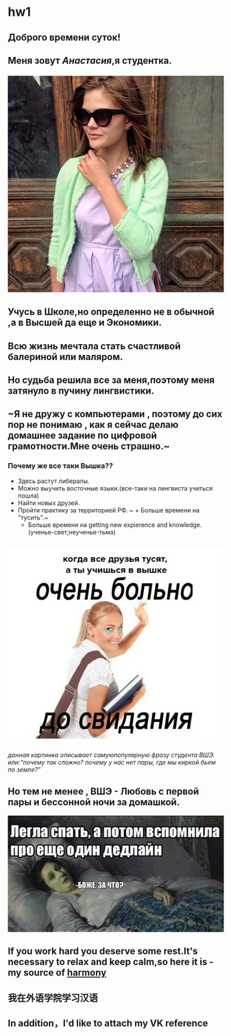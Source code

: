 # hw1
## Доброго времени суток!
## Меня зовут *Анастасия*,я студентка. 
### ![](https://github.com/anastasiagoryaynova/hw1/blob/master/1nfxgHzEipY.jpg)
## Учусь в Школе,но определенно не в обычной ,а в Высшей да еще и Экономики.
## Всю жизнь мечтала стать счастливой балериной или маляром.
## Но судьба решила все за меня,поэтому меня затянуло в пучину лингвистики.
## ~Я не дружу с компьютерами , поэтому до сих пор не понимаю , как я сейчас делаю домашнее задание по цифровой грамотности.Мне очень страшно.~
### Почему же все таки Вышка??
+ Здесь растут либералы.
+ Можно выучить восточные языки.(все-таки на лингвиста учиться пошла)
+ Найти новых друзей.
+ Пройти практику за территорией РФ.
~ + Больше времени на "тусить".~
  - Больше времени на getting new expierence and knowledge.(ученье-свет;неученье-тьма)
## ![](https://github.com/anastasiagoryaynova/hw1/blob/master/U2Vtscclz6A.jpg)
*данная картинка описывает самуюпопулярную фразу студента ВШЭ.*
*или:"почему так сложно? почему у нас нет пары, где мы киркой бьем по земле?"*
## Но тем не менее , ВШЭ - Любовь с первой пары и бессонной ночи за домашкой.
#### ![](https://github.com/anastasiagoryaynova/hw1/blob/master/-060Egdx2Tc.jpg)
## If you work hard you deserve some rest.It's necessary to relax and keep calm,so here it is - my source of [harmony](https://www.instagram.com/katina_maree/)
## 我在外语学院学习汉语
## In addition，I'd like to attach my VK reference
